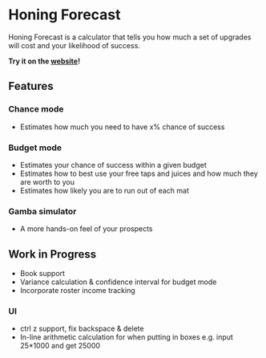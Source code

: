 # Honing Forecast

Honing Forecast is a calculator that tells you how much a set of upgrades will cost and your likelihood of success.

**Try it on the [website](https://kenivia.github.io/Honing-Forecast/)!**

## Features

### Chance mode

- Estimates how much you need to have x% chance of success

### Budget mode

- Estimates your chance of success within a given budget
- Estimates how to best use your free taps and juices and how much they are worth to you
- Estimates how likely you are to run out of each mat

### Gamba simulator

- A more hands-on feel of your prospects

## Work in Progress

- Book support
- Variance calculation & confidence interval for budget mode
- Incorporate roster income tracking

### UI

- ctrl z support, fix backspace & delete
- In-line arithmetic calculation for when putting in boxes e.g. input 25*1000 and get 25000
